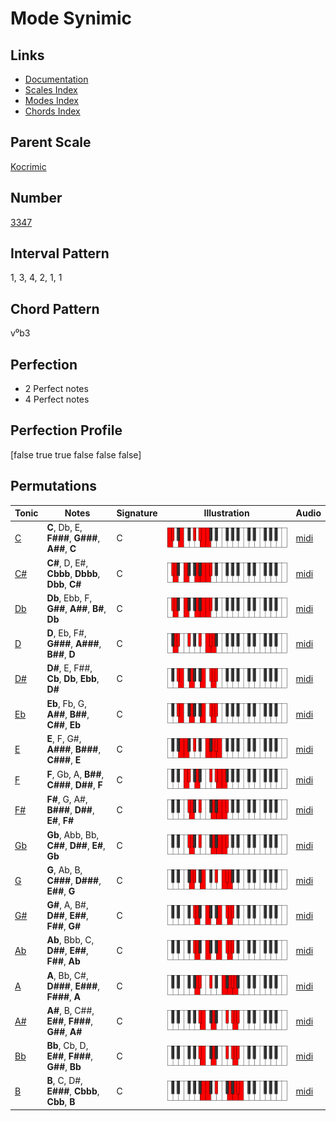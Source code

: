 # Mode Synimic

## Links

- [Documentation](README.md)
- [Scales Index](Scales.md)
- [Modes Index](Modes.md)
- [Chords Index](Chords.md)

## Parent Scale

[Kocrimic](ScaleKocrimic.md)

## Number

[3347](https://ianring.com/musictheory/scales/3347)

## Interval Pattern

1, 3, 4, 2, 1, 1

## Chord Pattern

v⁰b3

## Perfection

- 2 Perfect notes
- 4 Perfect notes

## Perfection Profile

[false true true false false false]

## Permutations

| Tonic | Notes | Signature | Illustration | Audio |
|-------|-------|-----------|--------------|-------|
| [C](ModeCNaturalSynimic.md) | **C**, Db, E, **F###**, **G###**, **A##**, **C** | C | ![CNaturalSynimic](ModeCNaturalSynimic.png) | [midi](https://github.com/edipermadi/music/blob/main/docs/ModeCNaturalSynimic.mid?raw=true) |
| [C#](ModeCSharpSynimic.md) | **C#**, D, E#, **Cbbb**, **Dbbb**, **Dbb**, **C#** | C | ![CSharpSynimic](ModeCSharpSynimic.png) | [midi](https://github.com/edipermadi/music/blob/main/docs/ModeCSharpSynimic.mid?raw=true) |
| [Db](ModeDFlatSynimic.md) | **Db**, Ebb, F, **G##**, **A##**, **B#**, **Db** | C | ![DFlatSynimic](ModeDFlatSynimic.png) | [midi](https://github.com/edipermadi/music/blob/main/docs/ModeDFlatSynimic.mid?raw=true) |
| [D](ModeDNaturalSynimic.md) | **D**, Eb, F#, **G###**, **A###**, **B##**, **D** | C | ![DNaturalSynimic](ModeDNaturalSynimic.png) | [midi](https://github.com/edipermadi/music/blob/main/docs/ModeDNaturalSynimic.mid?raw=true) |
| [D#](ModeDSharpSynimic.md) | **D#**, E, F##, **Cb**, **Db**, **Ebb**, **D#** | C | ![DSharpSynimic](ModeDSharpSynimic.png) | [midi](https://github.com/edipermadi/music/blob/main/docs/ModeDSharpSynimic.mid?raw=true) |
| [Eb](ModeEFlatSynimic.md) | **Eb**, Fb, G, **A##**, **B##**, **C##**, **Eb** | C | ![EFlatSynimic](ModeEFlatSynimic.png) | [midi](https://github.com/edipermadi/music/blob/main/docs/ModeEFlatSynimic.mid?raw=true) |
| [E](ModeENaturalSynimic.md) | **E**, F, G#, **A###**, **B###**, **C###**, **E** | C | ![ENaturalSynimic](ModeENaturalSynimic.png) | [midi](https://github.com/edipermadi/music/blob/main/docs/ModeENaturalSynimic.mid?raw=true) |
| [F](ModeFNaturalSynimic.md) | **F**, Gb, A, **B##**, **C###**, **D##**, **F** | C | ![FNaturalSynimic](ModeFNaturalSynimic.png) | [midi](https://github.com/edipermadi/music/blob/main/docs/ModeFNaturalSynimic.mid?raw=true) |
| [F#](ModeFSharpSynimic.md) | **F#**, G, A#, **B###**, **D##**, **E#**, **F#** | C | ![FSharpSynimic](ModeFSharpSynimic.png) | [midi](https://github.com/edipermadi/music/blob/main/docs/ModeFSharpSynimic.mid?raw=true) |
| [Gb](ModeGFlatSynimic.md) | **Gb**, Abb, Bb, **C##**, **D##**, **E#**, **Gb** | C | ![GFlatSynimic](ModeGFlatSynimic.png) | [midi](https://github.com/edipermadi/music/blob/main/docs/ModeGFlatSynimic.mid?raw=true) |
| [G](ModeGNaturalSynimic.md) | **G**, Ab, B, **C###**, **D###**, **E##**, **G** | C | ![GNaturalSynimic](ModeGNaturalSynimic.png) | [midi](https://github.com/edipermadi/music/blob/main/docs/ModeGNaturalSynimic.mid?raw=true) |
| [G#](ModeGSharpSynimic.md) | **G#**, A, B#, **D##**, **E##**, **F##**, **G#** | C | ![GSharpSynimic](ModeGSharpSynimic.png) | [midi](https://github.com/edipermadi/music/blob/main/docs/ModeGSharpSynimic.mid?raw=true) |
| [Ab](ModeAFlatSynimic.md) | **Ab**, Bbb, C, **D##**, **E##**, **F##**, **Ab** | C | ![AFlatSynimic](ModeAFlatSynimic.png) | [midi](https://github.com/edipermadi/music/blob/main/docs/ModeAFlatSynimic.mid?raw=true) |
| [A](ModeANaturalSynimic.md) | **A**, Bb, C#, **D###**, **E###**, **F###**, **A** | C | ![ANaturalSynimic](ModeANaturalSynimic.png) | [midi](https://github.com/edipermadi/music/blob/main/docs/ModeANaturalSynimic.mid?raw=true) |
| [A#](ModeASharpSynimic.md) | **A#**, B, C##, **E##**, **F###**, **G##**, **A#** | C | ![ASharpSynimic](ModeASharpSynimic.png) | [midi](https://github.com/edipermadi/music/blob/main/docs/ModeASharpSynimic.mid?raw=true) |
| [Bb](ModeBFlatSynimic.md) | **Bb**, Cb, D, **E##**, **F###**, **G##**, **Bb** | C | ![BFlatSynimic](ModeBFlatSynimic.png) | [midi](https://github.com/edipermadi/music/blob/main/docs/ModeBFlatSynimic.mid?raw=true) |
| [B](ModeBNaturalSynimic.md) | **B**, C, D#, **E###**, **Cbbb**, **Cbb**, **B** | C | ![BNaturalSynimic](ModeBNaturalSynimic.png) | [midi](https://github.com/edipermadi/music/blob/main/docs/ModeBNaturalSynimic.mid?raw=true) |
